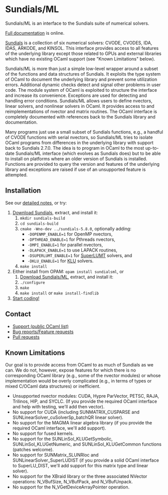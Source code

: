 Sundials/ML
===========

Sundials/ML is an interface to the Sundials suite of numerical solvers.

[Full documentation](http://inria-parkas.github.io/sundialsml/) is online.

[Sundials](http://computation.llnl.gov/casc/sundials/main.html) is a 
collection of six numerical solvers:
CVODE, CVODES, IDA, IDAS, ARKODE, and KINSOL.
This interface provides access to all features of the underlying library 
except those related to GPUs and external libraries which have no existing 
OCaml support (see "Known Limitations" below).

Sundials/ML is more than just a simple low-level wrapper around a subset of 
the functions and data structures of Sundials. It exploits the type system 
of OCaml to document the underlying library and prevent some utilization 
errors. Additional dynamic checks detect and signal other problems in user 
code. The module system of OCaml is exploited to structure the interface and 
increase its convenience. Exceptions are used for detecting and handling 
error conditions. Sundials/ML allows users to define nvectors, linear 
solvers, and nonlinear solvers in OCaml. It provides access to and 
reimplementations of nvector and matrix routines. The OCaml interface is 
completely documented with references back to the Sundials library and 
documentation.

Many programs just use a small subset of Sundials functions, e.g., a handful 
of CVODE functions with serial nvectors, so Sundials/ML tries to isolate 
OCaml programs from differences in the underlying library with support back 
to Sundials 2.7.0. The idea is to program in OCaml to the most up-to-date 
Sundials/ML interface (which evolves as Sundials does) but to be able to 
install on platforms where an older version of Sundials is installed. 
Functions are provided to query the version and features of the underlying 
library and exceptions are raised if use of an unsupported feature is 
attempted.

Installation
------------
See our [detailed notes](http://inria-parkas.github.io/sundialsml/#running), 
or try:

1. [Download Sundials](http://computation.llnl.gov/casc/sundials/download/download.php), extract, and install it:
    1. `mkdir sundials-build`
    2. `cd sundials-build`
    3. `cmake -Wno-dev ../sundials-5.8.0`, optionally adding:
        - `-DOPENMP_ENABLE=1` for OpenMP nvectors,
        - `-DPTHREAD_ENABLE=1` for Pthreads nvectors,
        - `-DMPI_ENABLE=1` for parallel nvectors,
        - `-DLAPACK_ENABLE=1` to use LAPACK routines,
        - `-DSUPERLUMT_ENABLE=1` for 
          [SuperLUMT](http://crd-legacy.lbl.gov/~xiaoye/SuperLU/#superlu_mt) 
          solvers, and
        - `-DKLU_ENABLE=1` for 
          [KLU](http://faculty.cse.tamu.edu/davis/suitesparse.html) solvers.
    4. `make install`
2. Either install from OPAM: `opam install sundialsml`, or
    1. [Download Sundials/ML](https://github.com/inria-parkas/sundialsml/releases), extract, and install it:
    2. `./configure`
    3. `make`
    4. `make install` or `make install-findlib`
3. [Start coding!](http://inria-parkas.github.io/sundialsml/#running)

Contact
-------
* [Support (public OCaml list)](mailto:caml-list@inria.fr?subject=Sundials/ML:)
* [Bug reports/Feature requests](https://github.com/inria-parkas/sundialsml/issues/new)
* [Pull requests](https://github.com/inria-parkas/sundialsml/compare)

Known Limitations
-----------------
Our goal is to provide access from OCaml to as much of Sundials as we can. 
We do not, however, expose features for which there is no corresponding 
OCaml library (e.g., some of the nvector modules) or whose implementation 
would be overly complicated (e.g., in terms of types or mixed C/OCaml data 
structures) or inefficient.

* Unsupported nvector modules: CUDA, Hypre ParVector, PETSC, RAJA, Trilinos, 
  HIP, and SYCLC. (If you provide the required OCaml interface and help with 
  testing, we'll add then vector).
* No support for CUDA (including SUNMATRIX_CUSPARSE and 
  SUNLinearSolver_cuSolverSp_batchQR linear solver).
* No support for the MAGMA linear algebra library (if you provide the 
  required OCaml interface, we'll add support).
* No support for fused kernels.
* No support for the SUNLinSol_KLUGetSymbolic, SUNLinSol_KLUGetNumeric,
  and SUNLinSol_KLUGetCommon functions (patches welcome).
* No support for SUNMatrix_SLUNRloc and SUNLinearSolver_SuperLUDIST (if you 
  provide a solid OCaml interface to SuperLU_DIST, we'll add support for 
  this matrix type and linear solver).
* No support for the XBraid library or the three associated NVector 
  operations: N_VBufSize, N_VBufPack, and N_VBufUnpack.
* No support for the N_VGetDeviceArrayPointer operation.

